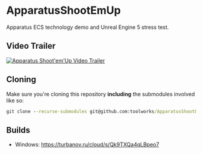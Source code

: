 # ApparatusShootEmUp

Apparatus ECS technology demo and Unreal Engine 5 stress test.

## Video Trailer

[![Apparatus Shoot'em'Up Video Trailer](https://img.youtube.com/vi/atiY5s3TOXI/0.jpg)](https://www.youtube.com/watch?v=atiY5s3TOXI)

## Cloning

Make sure you're cloning this repository **including** the submodules involved like so:
```cmd
git clone --recurse-submodules git@github.com:toolworks/ApparatusShootEmUp.git
```

## Builds

* Windows: https://turbanov.ru/cloud/s/Qk9TXQa4qLBpeo7
